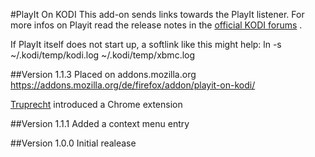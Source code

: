 #PlayIt On KODI
This add-on sends links towards the PlayIt listener. 
For more infos on Playit read the release notes in the [official KODI forums](http://forum.kodi.tv/showthread.php?tid=118251) .

If PlayIt itself does not start up, a softlink like this might help:
ln -s  ~/.kodi/temp/kodi.log  ~/.kodi/temp/xbmc.log


##Version 1.1.3
Placed on addons.mozilla.org https://addons.mozilla.org/de/firefox/addon/playit-on-kodi/

[Truprecht](https://github.com/truprecht) introduced a Chrome extension

##Version 1.1.1
Added a context menu entry

##Version 1.0.0
Initial realease
